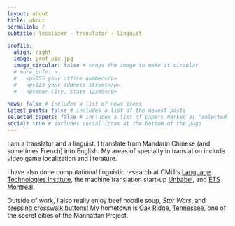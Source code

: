 ```yaml
---
layout: about
title: about
permalink: /
subtitle: localizer · translator · linguist

profile:
  align: right
  image: prof_pic.jpg
  image_circular: false # crops the image to make it circular
  # more_info: >
  #   <p>555 your office number</p>
  #   <p>123 your address street</p>
  #   <p>Your City, State 12345</p>

news: false # includes a list of news items
latest_posts: false # includes a list of the newest posts
selected_papers: false # includes a list of papers marked as "selected={true}"
social: true # includes social icons at the bottom of the page
---
```


I am a translator and a linguist. I translate from Mandarin Chinese (and sometimes French) into English. My areas of specialty in translation include video game localization and literature.

I have also done computational linguistic research at CMU's [Language Technologies Institute](https://www.lti.cs.cmu.edu/), the machine translation start-up [Unbabel](https://unbabel.com), and [ÉTS Montréal](https://www.etsmtl.ca).

Outside of work, I also really enjoy beef noodle soup, _Star Wars_, and [pressing crosswalk buttons](/blog/)! My hometown is [Oak Ridge, Tennessee](https://exploreoakridge.com), one of the secret cities of the Manhattan Project.

